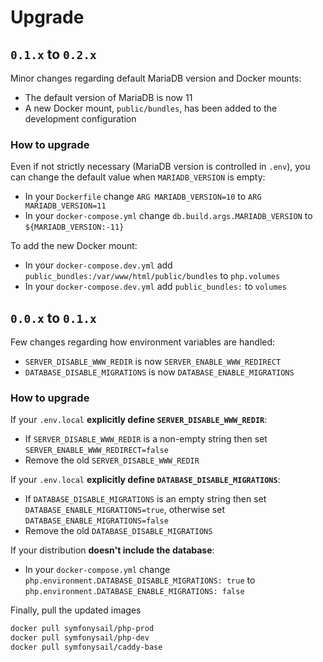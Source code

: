 # Upgrade

## `0.1.x` to `0.2.x`

Minor changes regarding default MariaDB version and Docker mounts:

- The default version of MariaDB is now 11
- A new Docker mount, `public/bundles`, has been added to the development configuration

### How to upgrade

Even if not strictly necessary (MariaDB version is controlled in `.env`), you can change the default value when `MARIADB_VERSION` is empty:

- In your `Dockerfile` change `ARG MARIADB_VERSION=10` to `ARG MARIADB_VERSION=11`
- In your `docker-compose.yml` change `db.build.args.MARIADB_VERSION` to `${MARIADB_VERSION:-11}`

To add the new Docker mount:

- In your `docker-compose.dev.yml` add `public_bundles:/var/www/html/public/bundles` to `php.volumes`
- In your `docker-compose.dev.yml` add `public_bundles:` to `volumes`

## `0.0.x` to `0.1.x`

Few changes regarding how environment variables are handled:

- `SERVER_DISABLE_WWW_REDIR` is now `SERVER_ENABLE_WWW_REDIRECT`
- `DATABASE_DISABLE_MIGRATIONS` is now `DATABASE_ENABLE_MIGRATIONS`

### How to upgrade

If your `.env.local` **explicitly define `SERVER_DISABLE_WWW_REDIR`**:

- If `SERVER_DISABLE_WWW_REDIR` is a non-empty string then set `SERVER_ENABLE_WWW_REDIRECT=false`
- Remove the old `SERVER_DISABLE_WWW_REDIR`

If your `.env.local` **explicitly define `DATABASE_DISABLE_MIGRATIONS`**:

- If `DATABASE_DISABLE_MIGRATIONS` is an empty string then set `DATABASE_ENABLE_MIGRATIONS=true`, otherwise set `DATABASE_ENABLE_MIGRATIONS=false`
- Remove the old `DATABASE_DISABLE_MIGRATIONS`

If your distribution **doesn't include the database**:

- In your `docker-compose.yml` change `php.environment.DATABASE_DISABLE_MIGRATIONS: true` to `php.environment.DATABASE_ENABLE_MIGRATIONS: false`

Finally, pull the updated images

```bash
docker pull symfonysail/php-prod
docker pull symfonysail/php-dev
docker pull symfonysail/caddy-base
```
